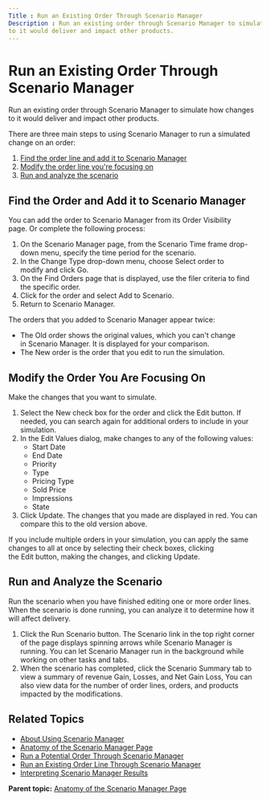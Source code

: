 ```yaml
---
Title : Run an Existing Order Through Scenario Manager
Description : Run an existing order through Scenario Manager to simulate how changes
to it would deliver and impact other products.
---
```



# Run an Existing Order Through Scenario Manager



Run an existing order through Scenario Manager to simulate how changes
to it would deliver and impact other products.

There are three main steps to using Scenario Manager to run a simulated
change on an order:

1.  <a
    href="run-an-existing-order-through-scenario-manager.html#ID-00002b12__ID-00002b24"
    class="xref">Find the order line and add it to Scenario Manager</a>
2.  <a
    href="run-an-existing-order-through-scenario-manager.html#ID-00002b12__ID-00002b45"
    class="xref">Modify the order line you're focusing on</a>
3.  <a
    href="run-an-existing-order-through-scenario-manager.html#ID-00002b12__ID-00002b6f"
    class="xref">Run and analyze the scenario</a>

<div id="ID-00002b12__ID-00002b24" >

## Find the Order and Add it to Scenario Manager

You can add the order to Scenario Manager from its Order Visibility
page. Or complete the following process:

1.  On the Scenario Manager page,
    from the Scenario Time frame drop-down menu, specify the time period
    for the scenario. 
2.  In the Change Type drop-down menu,
    choose Select order to modify and
    click Go.
3.  On the Find Orders page that is displayed, use the filer criteria to
    find the specific order.
4.  Click for the order and select Add to
    Scenario.
5.  Return to Scenario Manager.

The orders that you added to Scenario Manager appear twice:

- The Old order shows the original values, which you can't change
  in Scenario Manager. It is displayed for your comparison.
- The New order is the order that you edit to run the simulation.



<div id="ID-00002b12__ID-00002b45" >

## Modify the Order You Are Focusing On

Make the changes that you want to simulate.

1.  Select the New check box for the order and click
    the Edit button. If needed, you
    can search again for additional orders to include in your
    simulation. 
2.  In the Edit Values dialog, make changes to any of the following
    values:
    - Start Date
    - End Date
    - Priority
    - Type
    - Pricing Type
    - Sold Price
    - Impressions
    - State
3.  Click Update. The changes that you
    made are displayed in red. You can compare this to the old version
    above.

If you include multiple orders in your simulation, you can apply the
same changes to all at once by selecting their check boxes, clicking
the Edit button, making the changes,
and clicking Update. 



<div id="ID-00002b12__ID-00002b6f" >

## Run and Analyze the Scenario

Run the scenario when you have finished editing one or more order lines.
When the scenario is done running, you can analyze it to determine how
it will affect delivery.

1.  Click the Run Scenario button.
    The Scenario link in the top right corner of the page displays
    spinning arrows while Scenario Manager is running. You can
    let Scenario Manager run in the background while working on other
    tasks and tabs.
2.  When the scenario has completed, click
    the Scenario Summary tab to view a
    summary of revenue Gain, Losses, and Net Gain Loss, You can also
    view data for the number of order lines, orders, and products
    impacted by the modifications.



<div id="ID-00002b12__section_n4y_qkj_nwb" >

## Related Topics



<div id="ID-00002b12__section_nny_qkj_nwb" >

- <a href="about-using-scenario-manager.html" class="xref">About Using
  Scenario Manager</a>
- <a href="anatomy-of-the-scenario-manager-page.html" class="xref">Anatomy
  of the Scenario Manager Page</a>
- <a href="run-a-potential-order-through-scenario-manager.html"
  class="xref">Run a Potential Order Through Scenario Manager</a>
- <a href="run-an-existing-order-line-through-scenario-manager.html"
  class="xref">Run an Existing Order Line Through Scenario Manager</a>
- <a href="interpreting-scenario-manager-results.html"
  class="xref">Interpreting Scenario Manager Results</a>





<div class="familylinks">

<div class="parentlink">

**Parent topic:**
<a href="../topics/anatomy-of-the-scenario-manager-page.html"
class="link">Anatomy of the Scenario Manager Page</a>






